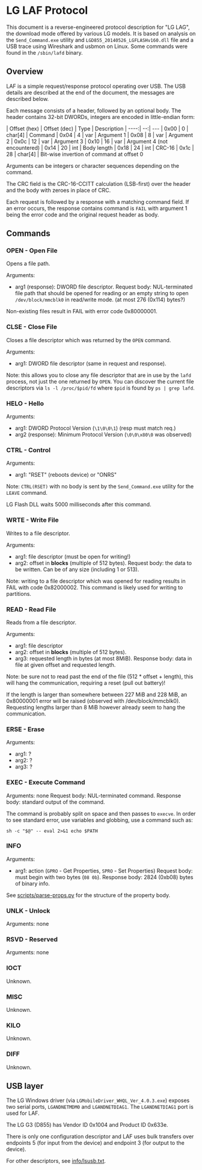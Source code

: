 # LG LAF Protocol
This document is a reverse-engineered protocol description for "LG LAG", the
download mode offered by various LG models. It is based on analysis on the
`Send_Command.exe` utility and `LGD855_20140526_LGFLASHv160.dll` file and a USB
trace using Wireshark and usbmon on Linux. Some commands were found in the
`/sbin/lafd` binary.

## Overview
LAF is a simple request/response protocol operating over USB. The USB details
are described at the end of the document, the messages are described below.

Each message consists of a header, followed by an optional body. The header
contains 32-bit DWORDs, integers are encoded in little-endian form:

| Offset (hex) | Offset (dec) | Type | Description
| ----:| --:| ---
| 0x00 | 0  | char[4] | Command
| 0x04 | 4  | var     | Argument 1
| 0x08 | 8  | var     | Argument 2
| 0x0c | 12 | var     | Argument 3
| 0x10 | 16 | var     | Argument 4 (not encountered)
| 0x14 | 20 | int     | Body length
| 0x18 | 24 | int     | CRC-16
| 0x1c | 28 | char[4] | Bit-wise invertion of command at offset 0

Arguments can be integers or character sequences depending on the command.

The CRC field is the CRC-16-CCITT calculation (LSB-first) over the header and
the body with zeroes in place of CRC.

Each request is followed by a response with a matching command field. If an
error occurs, the response contains command is `FAIL` with argument 1 being the
error code and the original request header as body.

## Commands

### OPEN - Open File
Opens a file path.

Arguments:
 - arg1 (response): DWORD file descriptor.
Request body: NUL-terminated file path that should be opened for reading or an
 empty string to open `/dev/block/mmcblk0` in read/write mode.
(at most 276 (0x114) bytes?)

Non-existing files result in FAIL with error code 0x80000001.

### CLSE - Close File
Closes a file descriptor which was returned by the `OPEN` command.

Arguments:
 - arg1: DWORD file descriptor (same in request and response).

Note: this allows you to close any file descriptor that are in use by the `lafd`
process, not just the one returned by `OPEN`. You can discover the current file
descriptors via `ls -l /proc/$pid/fd` where `$pid` is found by `ps | grep lafd`.

### HELO - Hello
Arguments:
 - arg1: DWORD Protocol Version (`\1\0\0\1`) (resp must match req.)
 - arg2 (response): Minimum Protocol Version (`\0\0\x80\0` was observed)

### CTRL - Control
Arguments:
 - arg1: "RSET" (reboots device) or "ONRS"

Note: `CTRL(RSET)` with no body is sent by the `Send_Command.exe` utility for
the `LEAVE` command.

LG Flash DLL waits 5000 milliseconds after this command.

### WRTE - Write File
Writes to a file descriptor.

Arguments:
 - arg1: file descriptor (must be open for writing!)
 - arg2: offset in **blocks** (multiple of 512 bytes).
Request body: the data to be written. Can be of any size (including 1 or 513).

Note: writing to a file descriptor which was opened for reading results in FAIL
with code 0x82000002. This command is likely used for writing to partitions.

### READ - Read File
Reads from a file descriptor.

Arguments:
 - arg1: file descriptor
 - arg2: offset in **blocks** (multiple of 512 bytes).
 - arg3: requested length in bytes (at most 8MiB).
Response body: data in file at given offset and requested length.

Note: be sure not to read past the end of the file (512 * offset + length), this
will hang the communication, requiring a reset (pull out battery)!

If the length is larger than somewhere between 227 MiB and 228 MiB, an
0x80000001 error will be raised (observed with /dev/block/mmcblk0). Requesting
lengths larger than 8 MiB however already seem to hang the communication.

### ERSE - Erase
Arguments:
 - arg1: ?
 - arg2: ?
 - arg3: ?

### EXEC - Execute Command
Arguments: none
Request body: NUL-terminated command.
Response body: standard output of the command.

The command is probably split on space and then passes to `execve`. In order to
see standard error, use variables and globbing, use a command such as:

    sh -c "$@" -- eval 2>&1 echo $PATH

### INFO
Arguments:
 - arg1: action (`GPRO` - Get Properties, `SPRO` - Set Properties)
Request body: must begin with two bytes (`08 0b`).
Response body: 2824 (0xb08) bytes of binary info.

See [scripts/parse-props.py](scripts/parse-props.py) for the structure of the
property body.

### UNLK - Unlock
Arguments: none

### RSVD - Reserved
Arguments: none

### IOCT
Unknown.

### MISC
Unknown.

### KILO
Unknown.

### DIFF
Unknown.

## USB layer
The LG Windows driver (via `LGMobileDriver_WHQL_Ver_4.0.3.exe`) exposes two
serial ports, `LGANDNETMDM0` and `LGANDNETDIAG1`. The `LGANDNETDIAG1` port is
used for LAF.

The LG G3 (D855) has Vendor ID 0x1004 and Product ID 0x633e.

There is only one configuration descriptor and LAF uses bulk transfers over
endpoints 5 (for input from the device) and endpoint 3 (for output to the
device).

For other descriptors, see [info/lsusb.txt](info/lsusb.txt).
